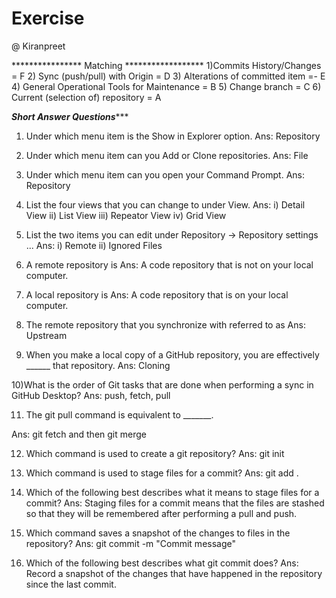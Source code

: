 # Exercise

@ Kiranpreet

**************** Matching ******************
1)Commits History/Changes  =  F
2) Sync (push/pull) with Origin  = D
3) Alterations of committed item  =- E
4) General Operational Tools for Maintenance  = B
5) Change branch  =  C
6) Current (selection of) repository  = A

*******************Short Answer Questions**********************

1) Under which menu item is the Show in Explorer option.
Ans: Repository 

2) Under which menu item can you Add or Clone repositories.
Ans: File

3) Under which menu item can you open your Command Prompt. 
Ans: Repository

4) List the four views that you can change to under View.
Ans: i) Detail View
    ii) List View 
   iii) Repeator View
    iv) Grid View

5) List the two items you can edit under Repository → Repository settings ...
Ans: i) Remote
    ii) Ignored Files
    
6) A remote repository is 
Ans: A code repository that is not on your local computer.

7) A local repository is 
Ans: A code repository that is on your local computer.

8) The remote repository that you synchronize with referred to as 
Ans: Upstream

9) When you make a local copy of a GitHub repository, you are effectively ______ that repository.
Ans: Cloning

10)What is the order of Git tasks that are done when performing a sync in GitHub Desktop? 
Ans: push, fetch, pull

11) The git pull command is equivalent to _______. 

Ans: git fetch and then git merge

12) Which command is used to create a git repository? 
Ans: git init

13) Which command is used to stage files for a commit? 
Ans: git add .

14) Which of the following best describes what it means to stage files for a commit? 
Ans: Staging files for a commit means that the files are stashed so that they will be remembered after performing a pull and push.

15) Which command saves a snapshot of the changes to files in the repository? 
Ans: git commit -m "Commit message"

16) Which of the following best describes what git commit does? 
Ans: Record a snapshot of the changes that have happened in the repository since the last commit.

